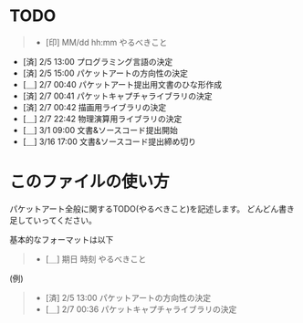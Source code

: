 ﻿TODO
==========
>* [印] MM/dd hh:mm やるべきこと
 
* [済]  2/5  13:00 プログラミング言語の決定
* [済]  2/5  15:00 パケットアートの方向性の決定
* [＿]  2/7  00:40 パケットアート提出用文書のひな形作成
* [済]  2/7  00:41 パケットキャプチャライブラリの決定
* [済]  2/7  00:42 描画用ライブラリの決定
* [＿]  2/7  22:42 物理演算用ライブラリの決定
* [＿]  3/1  09:00 文書&ソースコード提出開始
* [＿]  3/16 17:00 文書&ソースコード提出締め切り
 
 
 
 
このファイルの使い方
==========
パケットアート全般に関するTODO(やるべきこと)を記述します。 
どんどん書き足していってください。 
 
基本的なフォーマットは以下
>* [＿] 期日 時刻 やるべきこと

(例)
>* [済]  2/5  13:00 パケットアートの方向性の決定
>* [＿]  2/7  00:36 パケットキャプチャライブラリの決定
